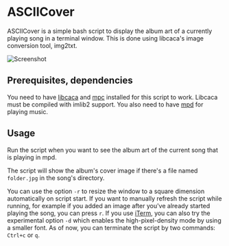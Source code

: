 ASCIICover
==========
ASCIICover is a simple bash script to display the album art of a currently playing song in a terminal window.
This is done using libcaca's image conversion tool, img2txt.

![Screenshot](http://i.imgur.com/ouXfu.png)

Prerequisites, dependencies
---------------------------
You need to have [libcaca][1] and [mpc][2] installed for this script to work. Libcaca must be compiled with imlib2 support. You also need to have [mpd][3] for playing music.

[1]: http://caca.zoy.org/wiki/libcaca
[2]: http://mpd.wikia.com/wiki/Client:Mpc
[3]: http://mpd.wikia.com/wiki/Music_Player_Daemon_Wiki

Usage
-----
Run the script when you want to see the album art of the current song that is playing in mpd.

The script will show the album's cover image if there's a file named `folder.jpg` in the song's directory.

You can use the option `-r` to resize the window to a square dimension automatically on script start.
If you want to manually refresh the script while running, for example if you added an image after you've already started playing the song, you can press `r`.
If you use [iTerm][4], you can also try the experimental option `-d` which enables the high-pixel-density mode by using a smaller font.
As of now, you can terminate the script by two commands: `Ctrl+c` or `q`.

[4]: http://www.iterm2.com
